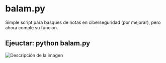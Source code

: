 # balam.py
Simple script para basques de notas en ciberseguridad (por mejorar), pero ahora comple su funcion.

## Ejeuctar: python balam.py

![Descripción de la imagen](https://github.com/uno-zero/balam.py/blob/main/Screenshot_2022-12-30-04-41-59_1280x800.png)

